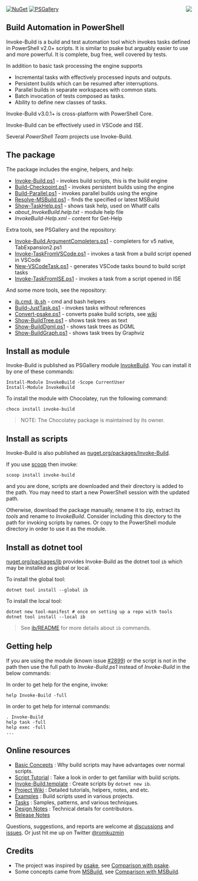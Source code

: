 
[![NuGet](https://buildstats.info/nuget/Invoke-Build)](https://www.nuget.org/packages/Invoke-Build)
[![PSGallery](https://img.shields.io/powershellgallery/dt/InvokeBuild.svg)](https://www.powershellgallery.com/packages/InvokeBuild)
<img src="https://raw.githubusercontent.com/nightroman/Invoke-Build/main/ib.png" align="right"/>

## Build Automation in PowerShell

Invoke-Build is a build and test automation tool which invokes tasks defined in
PowerShell v2.0+ scripts. It is similar to psake but arguably easier to use and
more powerful. It is complete, bug free, well covered by tests.

In addition to basic task processing the engine supports

- Incremental tasks with effectively processed inputs and outputs.
- Persistent builds which can be resumed after interruptions.
- Parallel builds in separate workspaces with common stats.
- Batch invocation of tests composed as tasks.
- Ability to define new classes of tasks.

Invoke-Build v3.0.1+ is cross-platform with PowerShell Core.

Invoke-Build can be effectively used in VSCode and ISE.

Several *PowerShell Team* projects use Invoke-Build.

## The package

The package includes the engine, helpers, and help:

* [Invoke-Build.ps1](Invoke-Build.ps1) - invokes build scripts, this is the build engine
* [Build-Checkpoint.ps1](Build-Checkpoint.ps1) - invokes persistent builds using the engine
* [Build-Parallel.ps1](Build-Parallel.ps1) - invokes parallel builds using the engine
* [Resolve-MSBuild.ps1](Resolve-MSBuild.ps1) - finds the specified or latest MSBuild
* [Show-TaskHelp.ps1](Show-TaskHelp.ps1) - shows task help, used on WhatIf calls
* *about_InvokeBuild.help.txt* - module help file
* *InvokeBuild-Help.xml* - content for Get-Help

Extra tools, see PSGallery and the repository:

* [Invoke-Build.ArgumentCompleters.ps1](Invoke-Build.ArgumentCompleters.ps1) - completers for v5 native, TabExpansion2.ps1
* [Invoke-TaskFromVSCode.ps1](Invoke-TaskFromVSCode.ps1) - invokes a task from a build script opened in VSCode
* [New-VSCodeTask.ps1](New-VSCodeTask.ps1) - generates VSCode tasks bound to build script tasks
* [Invoke-TaskFromISE.ps1](Invoke-TaskFromISE.ps1) - invokes a task from a script opened in ISE

And some more tools, see the repository:

* [ib.cmd](ib.cmd), [ib.sh](ib.sh) - cmd and bash helpers
* [Build-JustTask.ps1](Build-JustTask.ps1) - invokes tasks without references
* [Convert-psake.ps1](Convert-psake.ps1) - converts psake build scripts, see [wiki](https://github.com/nightroman/Invoke-Build/wiki/Convert~psake)
* [Show-BuildTree.ps1](Show-BuildTree.ps1) - shows task trees as text
* [Show-BuildDgml.ps1](Show-BuildDgml.ps1) - shows task trees as DGML
* [Show-BuildGraph.ps1](Show-BuildGraph.ps1) - shows task trees by Graphviz

## Install as module

Invoke-Build is published as PSGallery module [InvokeBuild](https://www.powershellgallery.com/packages/InvokeBuild).
You can install it by one of these commands:

    Install-Module InvokeBuild -Scope CurrentUser
    Install-Module InvokeBuild

To install the module with Chocolatey, run the following command:

    choco install invoke-build

> NOTE: The Chocolatey package is maintained by its owner.

## Install as scripts

Invoke-Build is also published as [nuget.org/packages/Invoke-Build](https://www.nuget.org/packages/Invoke-Build).

If you use [scoop](https://github.com/lukesampson/scoop) then invoke:

    scoop install invoke-build

and you are done, scripts are downloaded and their directory is added to the
path. You may need to start a new PowerShell session with the updated path.

Otherwise, download the package manually, rename it to zip, extract its *tools*
and rename to *InvokeBuild*. Consider including this directory to the path for
invoking scripts by names. Or copy to the PowerShell module directory in order
to use it as the module.

## Install as dotnet tool

[nuget.org/packages/ib](https://www.nuget.org/packages/ib/) provides Invoke-Build
as the dotnet tool `ib` which may be installed as global or local.

To install the global tool:

    dotnet tool install --global ib

To install the local tool:

    dotnet new tool-manifest # once on setting up a repo with tools
    dotnet tool install --local ib

> See [ib/README](ib/README.md) for more details about `ib` commands.

## Getting help

[#2899]: https://github.com/PowerShell/PowerShell/issues/2899

If you are using the module (known issue [#2899]) or the script is not in the
path then use the full path to *Invoke-Build.ps1* instead of *Invoke-Build* in
the below commands:

In order to get help for the engine, invoke:

    help Invoke-Build -full

In order to get help for internal commands:

    . Invoke-Build
    help task -full
    help exec -full
    ...

## Online resources

- [Basic Concepts](https://github.com/nightroman/Invoke-Build/wiki/Concepts)
: Why build scripts may have advantages over normal scripts.
- [Script Tutorial](https://github.com/nightroman/Invoke-Build/wiki/Script-Tutorial)
: Take a look in order to get familiar with build scripts.
- [Invoke-Build.template](https://github.com/nightroman/Invoke-Build.template)
: Create scripts by `dotnet new ib`.
- [Project Wiki](https://github.com/nightroman/Invoke-Build/wiki)
: Detailed tutorials, helpers, notes, and etc.
- [Examples](https://github.com/nightroman/Invoke-Build/wiki/Build-Scripts-in-Projects)
: Build scripts used in various projects.
- [Tasks](https://github.com/nightroman/Invoke-Build/tree/main/Tasks)
: Samples, patterns, and various techniques.
- [Design Notes](https://github.com/nightroman/Invoke-Build/wiki/Design-Notes)
: Technical details for contributors.
- [Release Notes](https://github.com/nightroman/Invoke-Build/blob/main/Release-Notes.md)

[discussions]: https://github.com/nightroman/Invoke-Build/discussions
[issues]: https://github.com/nightroman/Invoke-Build/issues

Questions, suggestions, and reports are welcome at [discussions] and [issues].
Or just hit me up on Twitter [@romkuzmin](https://twitter.com/romkuzmin)

## Credits

- The project was inspired by [psake](https://github.com/psake/psake), see [Comparison with psake](https://github.com/nightroman/Invoke-Build/wiki/Comparison-with-psake).
- Some concepts came from [MSBuild](https://github.com/Microsoft/msbuild), see [Comparison with MSBuild](https://github.com/nightroman/Invoke-Build/wiki/Comparison-with-MSBuild).
